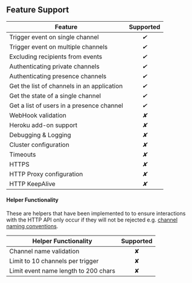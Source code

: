 ## Feature Support

Feature                                    | Supported
-------------------------------------------| :-------:
Trigger event on single channel            | *&#10004;*
Trigger event on multiple channels         | *&#10004;*
Excluding recipients from events           | *&#10004;*
Authenticating private channels            | *&#10004;*
Authenticating presence channels           | *&#10004;*
Get the list of channels in an application | *&#10004;*
Get the state of a single channel          | *&#10004;*
Get a list of users in a presence channel  | *&#10004;*
WebHook validation                         | *&#10008;*
Heroku add-on support              | *&#10008;*
Debugging & Logging                        | *&#10008;*
Cluster configuration                      | *&#10008;*
Timeouts                                   | *&#10008;*
HTTPS                                      | *&#10008;*
HTTP Proxy configuration                   | *&#10008;*
HTTP KeepAlive                             | *&#10008;*


#### Helper Functionality

These are helpers that have been implemented to to ensure interactions with the HTTP API only occur if they will not be rejected e.g. [channel naming conventions](https://pusher.com/docs/client_api_guide/client_channels#naming-channels).

Helper Functionality                     | Supported
-----------------------------------------| :-------:
Channel name validation            | &#10008;
Limit to 10 channels per trigger         | &#10008;
Limit event name length to 200 chars     | &#10008;